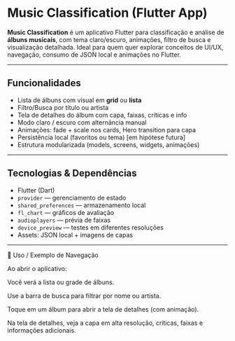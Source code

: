 # Music Classification (Flutter App)

**Music Classification** é um aplicativo Flutter para classificação e análise de **álbuns musicais**, com tema claro/escuro, animações, filtro de busca e visualização detalhada. Ideal para quem quer explorar conceitos de UI/UX, navegação, consumo de JSON local e animações no Flutter.

---

## Funcionalidades

- Lista de álbuns com visual em **grid** ou **lista**  
- Filtro/Busca por título ou artista  
- Tela de detalhes do álbum com capa, faixas, críticas e info  
- Modo claro / escuro com alternância manual  
- Animações: fade + scale nos cards, Hero transition para capa  
- Persistência local (favoritos ou tema) [em hipótese futura]   
- Estrutura modularizada (models, screens, widgets, animações)

---


## Tecnologias & Dependências

- Flutter (Dart)  
- `provider` — gerenciamento de estado  
- `shared_preferences` — armazenamento local  
- `fl_chart` — gráficos de avaliação  
- `audioplayers` — prévia de faixas  
- `device_preview` — testes em diferentes resoluções  
- Assets: JSON local + imagens de capas  

---

🧩 Uso / Exemplo de Navegação

Ao abrir o aplicativo:

Você verá a lista ou grade de álbuns.

Use a barra de busca para filtrar por nome ou artista.

Toque em um álbum para abrir a tela de detalhes (com animação).

Na tela de detalhes, veja a capa em alta resolução, críticas, faixas e informações adicionais.